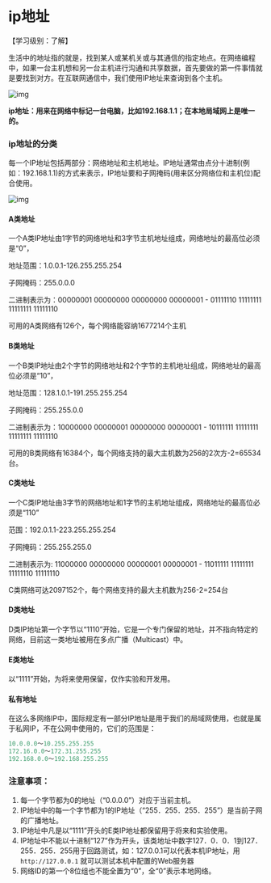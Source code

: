 # ip地址



【学习级别：了解】

生活中的地址指的就是，找到某人或某机关或与其通信的指定地点。在网络编程中，如果一台主机想和另一台主机进行沟通和共享数据，首先要做的第一件事情就是要找到对方。在互联网通信中，我们使用IP地址来查询到各个主机。

![img](../images/Snip20160901_60.png)



**ip地址：用来在网络中标记一台电脑，比如192.168.1.1；在本地局域网上是唯一的。**

### ip地址的分类

每一个IP地址包括两部分：网络地址和主机地址。IP地址通常由点分十进制(例如：192.168.1.1)的方式来表示，IP地址要和子网掩码(用来区分网络位和主机位)配合使用。



![img](../images/ip地址.png)



#### A类地址

一个A类IP地址由1字节的网络地址和3字节主机地址组成，网络地址的最高位必须是“0”，

地址范围：1.0.0.1-126.255.255.254

子网掩码：255.0.0.0

二进制表示为：00000001 00000000 00000000 00000001 - 01111110 11111111 11111111 11111110

可用的A类网络有126个，每个网络能容纳1677214个主机

#### B类地址

一个B类IP地址由2个字节的网络地址和2个字节的主机地址组成，网络地址的最高位必须是“10”，

地址范围：128.1.0.1-191.255.255.254

子网掩码：255.255.0.0

二进制表示为：10000000 00000001 00000000 00000001 - 10111111 11111111 11111111 11111110

可用的B类网络有16384个，每个网络支持的最大主机数为256的2次方-2=65534台。

#### C类地址

一个C类IP地址由3字节的网络地址和1字节的主机地址组成，网络地址的最高位必须是“110”

范围：192.0.1.1-223.255.255.254

子网掩码：255.255.255.0

二进制表示为: 11000000 00000000 00000001 00000001 - 11011111 11111111 11111110 11111110

C类网络可达2097152个，每个网络支持的最大主机数为256-2=254台

#### D类地址

D类IP地址第一个字节以“1110”开始，它是一个专门保留的地址，并不指向特定的网络，目前这一类地址被用在多点广播（Multicast）中。

#### E类地址

以“1111”开始，为将来使用保留，仅作实验和开发用。

#### 私有地址

在这么多网络IP中，国际规定有一部分IP地址是用于我们的局域网使用，也就是属于私网IP，不在公网中使用的，它们的范围是：

```python
10.0.0.0～10.255.255.255
172.16.0.0～172.31.255.255
192.168.0.0～192.168.255.255
```



### 注意事项：

1. 每一个字节都为0的地址（“0.0.0.0”）对应于当前主机。
2. IP地址中的每一个字节都为1的IP地址（“255．255．255．255”）是当前子网的广播地址。
3. IP地址中凡是以“1111”开头的E类IP地址都保留用于将来和实验使用。
4. IP地址中不能以十进制“127”作为开头，该类地址中数字127．0．0．1到127．255．255．255用于回路测试，如：127.0.0.1可以代表本机IP地址，用 `http://127.0.0.1` 就可以测试本机中配置的Web服务器
5. 网络ID的第一个8位组也不能全置为“0”，全“0”表示本地网络。

